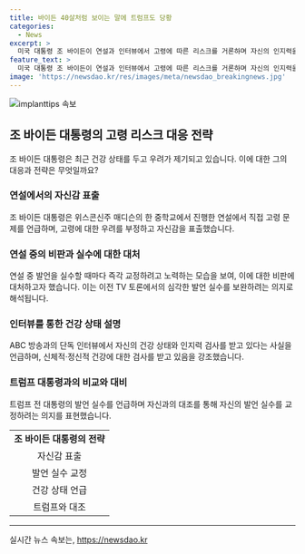 ```yaml
---
title: 바이든 40살처럼 보이는 말에 트럼프도 당황
categories:
  - News
excerpt: >
  미국 대통령 조 바이든이 연설과 인터뷰에서 고령에 따른 리스크를 거론하며 자신의 인지력을 강조했다. 바이든은 고령과 관련된 우려를 거론하고, 일자리 창출, 건강보험 개혁, 학자금 대출 탕감 등의 성과를 강조하며 논란을 어떻게 상쇄해 나가고자 하는지를 보여주었다. 이에 더하여, 인터뷰에서는 매일 인지력 및 신경 검사를 받고 있음을 강조하며 승리한 대통령으로써 자신의 능력을 다시 한번 어필하고 있다.
feature_text: >
  미국 대통령 조 바이든이 연설과 인터뷰에서 고령에 따른 리스크를 거론하며 자신의 인지력을 강조했다. 바이든은 고령과 관련된 우려를 거론하고, 일자리 창출, 건강보험 개혁, 학자금 대출 탕감 등의 성과를 강조하며 논란을 어떻게 상쇄해 나가고자 하는지를 보여주었다. 이에 더하여, 인터뷰에서는 매일 인지력 및 신경 검사를 받고 있음을 강조하며 승리한 대통령으로써 자신의 능력을 다시 한번 어필하고 있다.
image: 'https://newsdao.kr/res/images/meta/newsdao_breakingnews.jpg'
---
```


<p><img src="https://newsdao.kr/res/images/meta/newsdao_breakingnews.jpg" alt="implanttips 속보" /></p>

<h2 data-ke-size="size26">조 바이든 대통령의 고령 리스크 대응 전략</h2>

<p data-ke-size="size16">조 바이든 대통령은 최근 건강 상태를 두고 우려가 제기되고 있습니다. 이에 대한 그의 대응과 전략은 무엇일까요?</p>

<h3 data-ke-size="size24">연설에서의 자신감 표출</h3>

<p data-ke-size="size16">조 바이든 대통령은 위스콘신주 매디슨의 한 중학교에서 진행한 연설에서 직접 고령 문제를 언급하며, 고령에 대한 우려를 부정하고 자신감을 표출했습니다.</p>

<h3 data-ke-size="size24">연설 중의 비판과 실수에 대한 대처</h3>

<p data-ke-size="size16">연설 중 발언을 실수할 때마다 즉각 교정하려고 노력하는 모습을 보여, 이에 대한 비판에 대처하고자 했습니다. 이는 이전 TV 토론에서의 심각한 발언 실수를 보완하려는 의지로 해석됩니다.</p>

<h3 data-ke-size="size24">인터뷰를 통한 건강 상태 설명</h3>

<p data-ke-size="size16">ABC 방송과의 단독 인터뷰에서 자신의 건강 상태와 인지력 검사를 받고 있다는 사실을 언급하며, 신체적·정신적 건강에 대한 검사를 받고 있음을 강조했습니다.</p>

<h3 data-ke-size="size24">트럼프 대통령과의 비교와 대비</h3>

<p data-ke-size="size16">트럼프 전 대통령의 발언 실수를 언급하며 자신과의 대조를 통해 자신의 발언 실수를 교정하려는 의지를 표현했습니다.</p>

<table>
  <tr>
    <td style="text-align: center; height: 17px;"><b>조 바이든 대통령의 전략</b></td>
  </tr>
  <tr>
    <td style="text-align: center; height: 17px;">자신감 표출</td>
  </tr>
  <tr>
    <td style="text-align: center; height: 17px;">발언 실수 교정</td>
  </tr>
  <tr>
    <td style="text-align: center; height: 17px;">건강 상태 언급</td>
  </tr>
  <tr>
    <td style="text-align: center; height: 17px;">트럼프와 대조</td>
  </tr>
</table>

<hr>
실시간 뉴스 속보는, <a href="https://newsdao.kr" rel="dofollow">https://newsdao.kr</a>


